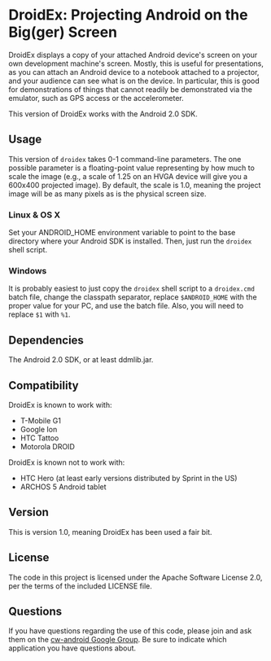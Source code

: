 DroidEx: Projecting Android on the Big(ger) Screen
==================================================

DroidEx displays a copy of your attached Android device's screen on
your own development machine's screen. Mostly, this is useful for
presentations, as you can attach an Android device to a notebook attached
to a projector, and your audience can see what is on the device. In
particular, this is good for demonstrations of things that cannot
readily be demonstrated via the emulator, such as GPS access or the
accelerometer.

This version of DroidEx works with the Android 2.0 SDK.

Usage
-----
This version of `droidex` takes 0-1 command-line parameters. The one
possible parameter is a floating-point value representing by how much
to scale the image (e.g., a scale of 1.25 on an HVGA device will give you
a 600x400 projected image). By default, the scale is 1.0, meaning the
project image will be as many pixels as is the physical screen size.

### Linux & OS X

Set your ANDROID_HOME environment variable to point to the base directory
where your Android SDK is installed. Then, just run the `droidex` shell
script.

### Windows

It is probably easiest to just copy the `droidex` shell script to a
`droidex.cmd` batch file, change the classpath separator, replace `$ANDROID_HOME`
with the proper value for your PC, and use the batch file. Also, you will
need to replace `$1` with `%1`.

Dependencies
------------
The Android 2.0 SDK, or at least ddmlib.jar.

Compatibility
-------------
DroidEx is known to work with:
*   T-Mobile G1
*   Google Ion
*   HTC Tattoo
*   Motorola DROID

DroidEx is known not to work with:
*   HTC Hero (at least early versions distributed by Sprint in the US)
*   ARCHOS 5 Android tablet

Version
-------
This is version 1.0, meaning DroidEx has been used a fair bit.

License
-------
The code in this project is licensed under the Apache
Software License 2.0, per the terms of the included LICENSE
file.

Questions
---------
If you have questions regarding the use of this code, please
join and ask them on the [cw-android Google Group][gg]. Be sure to
indicate which application you have questions about.

[gg]: http://groups.google.com/group/cw-android
